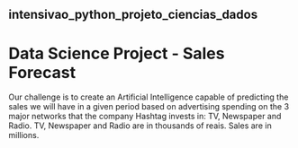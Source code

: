 ## intensivao_python_projeto_ciencias_dados

# Data Science Project - Sales Forecast
Our challenge is to create an Artificial Intelligence capable of predicting the sales we will have in a given period based on advertising spending on the 3 major networks that the company Hashtag invests in: TV, Newspaper and Radio.
TV, Newspaper and Radio are in thousands of reais.
Sales are in millions.
